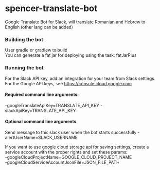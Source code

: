 # spencer-translate-bot
Google Translate Bot for Slack, will translate Romanian and Hebrew to English (other lang can be added)

### Building the bot
User gradle or gradlew to build<br />
You can generate a fat jar for deploying using the task: fatJarPlus

### Running the bot

For the Slack API key, add an integration for your team from Slack settings.<br />
For the Google API keys, see https://console.cloud.google.com

#### Required command line arguments:
-googleTranslateApiKey=TRANSLATE_API_KEY
-slackApiKey=TRANSLATE_API_KEY

#### Optional command line arguments
Send message to this slack user when the bot starts successfully
-alertUserName=SLACK_USERNAME<br />


If you want to use google cloud storage api for saving settings, create a service account with the proper rights and set these params:<br />
-googleCloudProjectName=GOOGLE_CLOUD_PROJECT_NAME<br />
-googleCloudServiceAccountJsonFile=JSON_FILE_PATH

